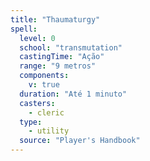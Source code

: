 ```yaml
---
title: "Thaumaturgy"
spell:
  level: 0
  school: "transmutation"
  castingTime: "Ação"
  range: "9 metros"
  components:
    v: true
  duration: "Até 1 minuto"
  casters:
    - cleric
  type:
    - utility
  source: "Player's Handbook"
---
```

